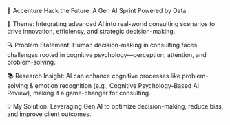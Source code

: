 🚀 Accenture Hack the Future: A Gen AI Sprint Powered by Data

🎯 Theme: Integrating advanced AI into real-world consulting scenarios to drive innovation, efficiency, and strategic decision-making.

🔍 Problem Statement:
Human decision-making in consulting faces challenges rooted in cognitive psychology—perception, attention, and problem-solving.

📚 Research Insight:
AI can enhance cognitive processes like problem-solving & emotion recognition (e.g., Cognitive Psychology-Based AI Review), making it a game-changer for consulting.

💡 My Solution:
Leveraging Gen AI to optimize decision-making, reduce bias, and improve client outcomes.
